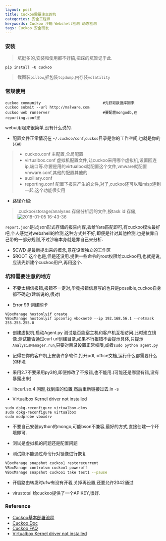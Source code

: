 ```yaml
---
layout: post
title: Cuckoo需要注意的坑
categories: 安全工程师
kerywords: Cuckoo 沙箱 Webshell检测 动态检测
tags: Cuckoo 安全研发
---
```

### 安装
> 坑挺多的,安装和使用都不好搞,把踩的坑暂记于此.

`pip install -U cuckoo`
> 截图装`pillow`,抓包装`tcpdump`,内存装`volatility`

### 常规使用

```
cuckoo community                            #先获取数据库回来
cuckoo submit --url http://malware.com
cuckoo web runserver                        #要配置mongodb,在reporting.conf里
```
webui用起来很简单,没有什么说的.


* 配置文件正常情况在 `~/.cuckoo/conf`,`cuckoo`目录是你的工作空间,也就是你的`$CWD`

> * cuckoo.conf                         主配置,全局配置
> * virtualbox.conf                       虚拟机配置文件,让cuckoo采用哪个虚拟机,设置回连ip,端口等.你要是用的virtualbox就配置这个文件,vmware就配置vmware.conf,其他的配置其他的.
> * auxiliary.conf
> * reporting.conf                        配置下报告产生的文件,对了,cuckoo还可以和misp连到一起,这个功能很实用

* 路径介绍:
> .cuckoo/storage/analyses 存储分析后的文件,按task id 存储,
![2018-01-05 16-43-36](https://img.iami.xyz/images/34602426-a60bf966-f23a-11e7-9137-aabc50b4058f.png)


`report.json`是以json形式存储的报告内容,丢给Yara匹配即可,有cuckoo模块最好吧,个人感觉对webshell的检测,这种方式并不好,即便是针对其他检测,也是依靠自己带的一部分规则,不过沙箱本身就是靠自己来分析.

* $CWD 是最新提出来的概念,意在设置独立的工作区
* $ROOT 这个也是,但是还没用.提供一些命令的root权限给cuckoo用,也就是说,应该先新建个cuckoo用户,再用这个.


### 坑和需要注意的地方

* 不要太相信报错,报错不一定对,毕竟报错信息写的也只是possible,cuckoo自身都不确定(建新说的,很对)

* Error 99 创建网卡
> 
```
VBoxManage hostonlyif create
VBoxManage hostonlyif ipconfig vboxnet0 --ip 192.168.56.1 --netmask 255.255.255.0
```

* 创建虚拟机,启动Agent.py 测试是否能宿主机和客户机互相访问.此时建立镜像.测试能否通过curl url创建目录,如果不行报错不会提示具体,只提示`AnalysisManager.run`,只要对目录设置正常权限,或者`sudo python agent.py`

* 记得在你的客户机上安装许多软件,打开pdf, office文档,运行什么都需要什么的环境 

* 采用2.7不要采用py3的,即便修改了不报错,也不能用.(可能还是哪里有错,没有暴露出来)

* libcurl.so.4 问题,找到库的位置,然后重新链接过去.ln -s 

*  Virtualbox Kernel driver not installed
>
```
sudo dpkg-reconfigure virtualbox-dkms
sudo dpkg-reconfigure virtualbox
sudo modprobe vboxdrv
```
* 不要自己安装python的mongo,可能bson不兼容,最好的方式,直接创建一个环境即可.

* 测试是虚拟机的问题还是配置问题

* 测试能不能通过命令行对镜像进行恢复
> 
```bash
VBoxManage snapshot cuckoo1 restorecurrent
VBoxManage controlvm cuckoo1 poweroff
VBoxManage snapshot cuckoo1 take test1 --pause
```

* 开启路由转发时ufw有没有开着,关掉再设置,还要允许2042通过

* virustotal 给cuckoo提供了一个APIKEY,很好.

### Reference

* [Cuckoo基本部署流程](https://blog.pandashare.com/2017/09/01/cuckoo-sandbox.html)
* [Cuckoo Doc](http://docs.cuckoosandbox.org)
* [Cuckoo FAQ](http://docs.cuckoosandbox.org/en/latest/faq/)
* [Virtualbox Kernel driver not installed](https://askubuntu.com/questions/41118/virtualbox-kernel-driver-not-installed)